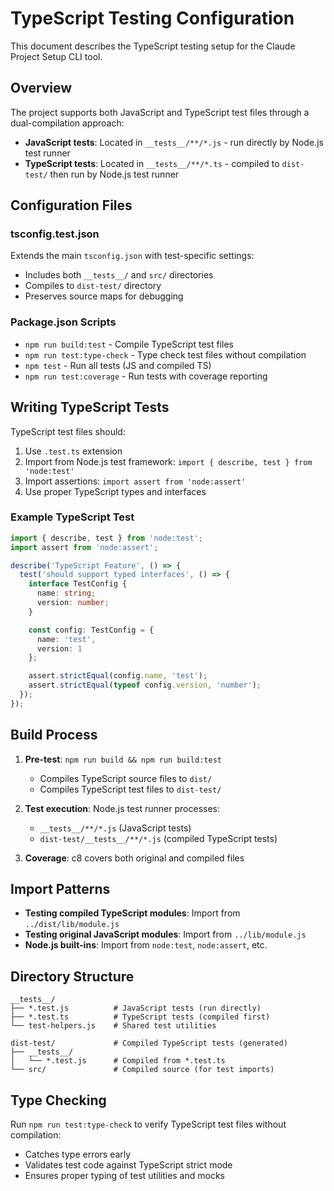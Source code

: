# TypeScript Testing Configuration

This document describes the TypeScript testing setup for the Claude Project Setup CLI tool.

## Overview

The project supports both JavaScript and TypeScript test files through a dual-compilation approach:

- **JavaScript tests**: Located in `__tests__/**/*.js` - run directly by Node.js test runner
- **TypeScript tests**: Located in `__tests__/**/*.ts` - compiled to `dist-test/` then run by Node.js test runner

## Configuration Files

### tsconfig.test.json
Extends the main `tsconfig.json` with test-specific settings:
- Includes both `__tests__/` and `src/` directories
- Compiles to `dist-test/` directory
- Preserves source maps for debugging

### Package.json Scripts

- `npm run build:test` - Compile TypeScript test files
- `npm run test:type-check` - Type check test files without compilation
- `npm test` - Run all tests (JS and compiled TS)
- `npm run test:coverage` - Run tests with coverage reporting

## Writing TypeScript Tests

TypeScript test files should:

1. Use `.test.ts` extension
2. Import from Node.js test framework: `import { describe, test } from 'node:test'`
3. Import assertions: `import assert from 'node:assert'`
4. Use proper TypeScript types and interfaces

### Example TypeScript Test

```typescript
import { describe, test } from 'node:test';
import assert from 'node:assert';

describe('TypeScript Feature', () => {
  test('should support typed interfaces', () => {
    interface TestConfig {
      name: string;
      version: number;
    }

    const config: TestConfig = {
      name: 'test',
      version: 1
    };

    assert.strictEqual(config.name, 'test');
    assert.strictEqual(typeof config.version, 'number');
  });
});
```

## Build Process

1. **Pre-test**: `npm run build && npm run build:test`
   - Compiles TypeScript source files to `dist/`
   - Compiles TypeScript test files to `dist-test/`

2. **Test execution**: Node.js test runner processes:
   - `__tests__/**/*.js` (JavaScript tests)
   - `dist-test/__tests__/**/*.js` (compiled TypeScript tests)

3. **Coverage**: c8 covers both original and compiled files

## Import Patterns

- **Testing compiled TypeScript modules**: Import from `../dist/lib/module.js`
- **Testing original JavaScript modules**: Import from `../lib/module.js`
- **Node.js built-ins**: Import from `node:test`, `node:assert`, etc.

## Directory Structure

```
__tests__/
├── *.test.js          # JavaScript tests (run directly)
├── *.test.ts          # TypeScript tests (compiled first)
└── test-helpers.js    # Shared test utilities

dist-test/             # Compiled TypeScript tests (generated)
├── __tests__/
│   └── *.test.js      # Compiled from *.test.ts
└── src/               # Compiled source (for test imports)
```

## Type Checking

Run `npm run test:type-check` to verify TypeScript test files without compilation:
- Catches type errors early
- Validates test code against TypeScript strict mode
- Ensures proper typing of test utilities and mocks